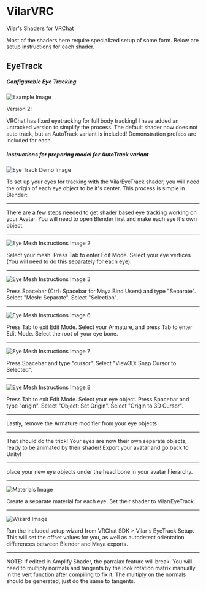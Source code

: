 # VilarVRC
Vilar's Shaders for VRChat

Most of the shaders here require specialized setup of some form. Below are setup instructions for each shader.

## EyeTrack
##### Configurable Eye Tracking

![Example Image](/Media/exampleimage.png)

Version 2!

VRChat has fixed eyetracking for full body tracking! I have added an untracked version to simplify the process. The default shader now does not auto track, but an AutoTrack variant is included! Demonstration prefabs are included for each.

##### Instructions for preparing model for AutoTrack variant

![Eye Track Demo Image](/Media/eyetrackdemo.jpg)

To set up your eyes for tracking with the VilarEyeTrack shader, you will need the origin of each eye object to be it's center. This process is simple in Blender:

---
There are a few steps needed to get shader based eye tracking working on your Avatar. You will need to open Blender first and make each eye it's own object.

---
![Eye Mesh Instructions Image 2](/Media/eyemeshinstruct2.jpg)

Select your mesh. Press Tab to enter Edit Mode. Select your eye vertices (You will need to do this separately for each eye).

---
![Eye Mesh Instructions Image 3](/Media/eyemeshinstruct3.jpg)

Press Spacebar (Ctrl+Spacebar for Maya Bind Users) and type "Separate". Select "Mesh: Separate". Select "Selection".

---
![Eye Mesh Instructions Image 6](/Media/eyemeshinstruct6.jpg)

Press Tab to exit Edit Mode. Select your Armature, and press Tab to enter Edit Mode. Select the root of your eye bone.

---
![Eye Mesh Instructions Image 7](/Media/eyemeshinstruct7.jpg)

Press Spacebar and type "cursor". Select "View3D: Snap Cursor to Selected".

---
![Eye Mesh Instructions Image 8](/Media/eyemeshinstruct8.jpg)

Press Tab to exit Edit Mode. Select your eye object. Press Spacebar and type "origin". Select "Object: Set Origin". Select "Origin to 3D Cursor".

---
Lastly, remove the Armature modifier from your eye objects.

---
That should do the trick! Your eyes are now their own separate objects, ready to be animated by their shader!
Export your avatar and go back to Unity!

---
place your new eye objects under the head bone in your avatar hierarchy.

---
![Materials Image](/Media/eyematerials.jpg)

Create a separate material for each eye. Set their shader to Vilar/EyeTrack.

---
![Wizard Image](/Media/wizard.jpg)

Run the included setup wizard from VRChat SDK > Vilar's EyeTrack Setup. This will set the offset values for you, as well as autodetect orientation differences between Blender and Maya exports.

---
NOTE: If edited in Amplify Shader, the parralax feature will break. You will need to multiply normals and tangents by the look rotation matrix manually in the vert function after compiling to fix it. The multiply on the normals should be generated, just do the same to tangents.
